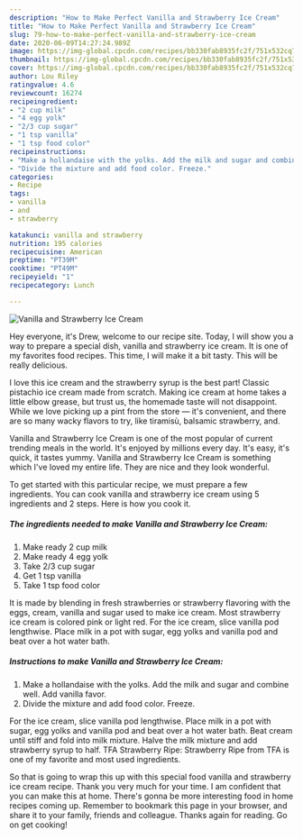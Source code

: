 ```yaml
---
description: "How to Make Perfect Vanilla and Strawberry Ice Cream"
title: "How to Make Perfect Vanilla and Strawberry Ice Cream"
slug: 79-how-to-make-perfect-vanilla-and-strawberry-ice-cream
date: 2020-06-09T14:27:24.989Z
image: https://img-global.cpcdn.com/recipes/bb330fab8935fc2f/751x532cq70/vanilla-and-strawberry-ice-cream-recipe-main-photo.jpg
thumbnail: https://img-global.cpcdn.com/recipes/bb330fab8935fc2f/751x532cq70/vanilla-and-strawberry-ice-cream-recipe-main-photo.jpg
cover: https://img-global.cpcdn.com/recipes/bb330fab8935fc2f/751x532cq70/vanilla-and-strawberry-ice-cream-recipe-main-photo.jpg
author: Lou Riley
ratingvalue: 4.6
reviewcount: 16274
recipeingredient:
- "2 cup milk"
- "4 egg yolk"
- "2/3 cup sugar"
- "1 tsp vanilla"
- "1 tsp food color"
recipeinstructions:
- "Make a hollandaise with the yolks. Add the milk and sugar and combine well. Add vanilla favor."
- "Divide the mixture and add food color. Freeze."
categories:
- Recipe
tags:
- vanilla
- and
- strawberry

katakunci: vanilla and strawberry 
nutrition: 195 calories
recipecuisine: American
preptime: "PT39M"
cooktime: "PT49M"
recipeyield: "1"
recipecategory: Lunch

---
```



![Vanilla and Strawberry Ice Cream](https://img-global.cpcdn.com/recipes/bb330fab8935fc2f/751x532cq70/vanilla-and-strawberry-ice-cream-recipe-main-photo.jpg)

Hey everyone, it's Drew, welcome to our recipe site. Today, I will show you a way to prepare a special dish, vanilla and strawberry ice cream. It is one of my favorites food recipes. This time, I will make it a bit tasty. This will be really delicious.

I love this ice cream and the strawberry syrup is the best part! Classic pistachio ice cream made from scratch. Making ice cream at home takes a little elbow grease, but trust us, the homemade taste will not disappoint. While we love picking up a pint from the store — it&#39;s convenient, and there are so many wacky flavors to try, like tiramisù, balsamic strawberry, and.

Vanilla and Strawberry Ice Cream is one of the most popular of current trending meals in the world. It's enjoyed by millions every day. It's easy, it's quick, it tastes yummy. Vanilla and Strawberry Ice Cream is something which I've loved my entire life. They are nice and they look wonderful.


To get started with this particular recipe, we must prepare a few ingredients. You can cook vanilla and strawberry ice cream using 5 ingredients and 2 steps. Here is how you cook it.

<!--inarticleads1-->

##### The ingredients needed to make Vanilla and Strawberry Ice Cream:

1. Make ready 2 cup milk
1. Make ready 4 egg yolk
1. Take 2/3 cup sugar
1. Get 1 tsp vanilla
1. Take 1 tsp food color


It is made by blending in fresh strawberries or strawberry flavoring with the eggs, cream, vanilla and sugar used to make ice cream. Most strawberry ice cream is colored pink or light red. For the ice cream, slice vanilla pod lengthwise. Place milk in a pot with sugar, egg yolks and vanilla pod and beat over a hot water bath. 

<!--inarticleads2-->

##### Instructions to make Vanilla and Strawberry Ice Cream:

1. Make a hollandaise with the yolks. Add the milk and sugar and combine well. Add vanilla favor.
1. Divide the mixture and add food color. Freeze.


For the ice cream, slice vanilla pod lengthwise. Place milk in a pot with sugar, egg yolks and vanilla pod and beat over a hot water bath. Beat cream until stiff and fold into milk mixture. Halve the milk mixture and add strawberry syrup to half. TFA Strawberry Ripe: Strawberry Ripe from TFA is one of my favorite and most used ingredients. 

So that is going to wrap this up with this special food vanilla and strawberry ice cream recipe. Thank you very much for your time. I am confident that you can make this at home. There's gonna be more interesting food in home recipes coming up. Remember to bookmark this page in your browser, and share it to your family, friends and colleague. Thanks again for reading. Go on get cooking!
